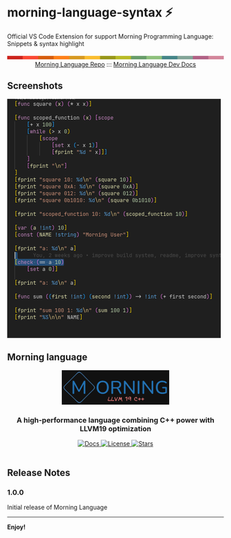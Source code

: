 # morning-language-syntax ⚡
Official VS Code Extension for support Morning Programming Language: Snippets & syntax highlight

<div align="center">
  <img src="https://raw.githubusercontent.com/alexeev-prog/morning.lang/refs/heads/main/docs/pallet-0.png" width="600" alt="Color Palette">
</div>

<div align="center">
    <a href="https://github.com/alexeev-prog/morning.lang">Morning Language Repo</a>
    :::
    <a href="https://alexeev-prog.github.io/morning.lang/">Morning Language Dev Docs</a>
</div>

## Screenshots

![alt text](https://raw.githubusercontent.com/alexeev-prog/morning-vscode-ext/refs/heads/main/image.png)

## Morning language
<a id="readme-top"></a>

<div align="center">
  <img src="https://raw.githubusercontent.com/alexeev-prog/morning.lang/refs/heads/main/docs/logo.png" width="250" alt="MorningLang Logo">

  <h3>A high-performance language combining C++ power with LLVM19 optimization</h3>

  <div>
    <a href="https://alexeev-prog.github.io/morning.lang/">
      <img src="https://img.shields.io/badge/Documentation-Online-success?style=for-the-badge&logo=gitbook" alt="Docs">
    </a>
    <a href="https://github.com/alexeev-prog/morning.lang/blob/main/LICENSE">
      <img src="https://img.shields.io/badge/License-GPL_v3-blue?style=for-the-badge&logo=gnu" alt="License">
    </a>
    <a href="https://github.com/alexeev-prog/morning.lang/stargazers">
      <img src="https://img.shields.io/github/stars/alexeev-prog/morning.lang?style=for-the-badge&logo=github" alt="Stars">
    </a>
  </div>
</div>

<br>

<!-- ## Requirements

If you have any requirements or dependencies, add a section describing those and how to install and configure them.

## Extension Settings

Include if your extension adds any VS Code settings through the `contributes.configuration` extension point.

For example:

This extension contributes the following settings:

* `myExtension.enable`: Enable/disable this extension.
* `myExtension.thing`: Set to `blah` to do something. -->

## Release Notes

### 1.0.0

Initial release of Morning Language

<!-- ### 1.0.1

Fixed issue #.

### 1.1.0

Added features X, Y, and Z. -->

---

**Enjoy!**
